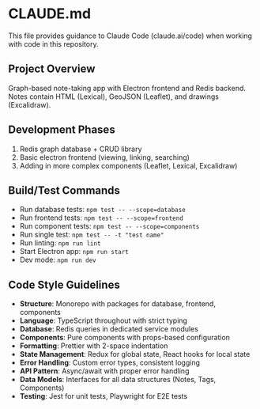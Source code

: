 # CLAUDE.md

This file provides guidance to Claude Code (claude.ai/code) when working with code in this repository.

## Project Overview

Graph-based note-taking app with Electron frontend and Redis backend. Notes contain HTML (Lexical), GeoJSON (Leaflet), and drawings (Excalidraw).

## Development Phases

1. Redis graph database + CRUD library
2. Basic electron frontend (viewing, linking, searching)
3. Adding in more complex components (Leaflet, Lexical, Excalidraw)

## Build/Test Commands

- Run database tests: `npm test -- --scope=database`
- Run frontend tests: `npm test -- --scope=frontend`
- Run component tests: `npm test -- --scope=components`
- Run single test: `npm test -- -t "test name"`
- Run linting: `npm run lint`
- Start Electron app: `npm run start`
- Dev mode: `npm run dev`

## Code Style Guidelines

- **Structure**: Monorepo with packages for database, frontend, components
- **Language**: TypeScript throughout with strict typing
- **Database**: Redis queries in dedicated service modules
- **Components**: Pure components with props-based configuration
- **Formatting**: Prettier with 2-space indentation
- **State Management**: Redux for global state, React hooks for local state
- **Error Handling**: Custom error types, consistent logging
- **API Pattern**: Async/await with proper error handling
- **Data Models**: Interfaces for all data structures (Notes, Tags, Components)
- **Testing**: Jest for unit tests, Playwright for E2E tests
